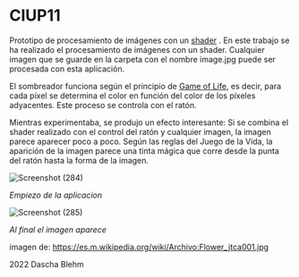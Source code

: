 # CIUP11
Prototipo de procesamiento de imágenes con un [shader](https://github.com/processing/processing-docs/tree/master/content/examples/Topics/Shaders/Conway)
.
En este trabajo se ha realizado el procesamiento de imágenes con un shader.
Cualquier imagen que se guarde en la carpeta con el nombre image.jpg puede ser procesada con esta aplicación.

El sombreador funciona según el principio de [Game of Life](https://en.wikipedia.org/wiki/Conway%27s_Game_of_Life), es decir, para cada píxel se determina el color en función del color de los píxeles adyacentes.
Este proceso se controla con el ratón.

Mientras experimentaba, se produjo un efecto interesante:
Si se combina el shader realizado con el control del ratón y cualquier imagen, la imagen parece aparecer poco a poco. Según las reglas del Juego de la Vida, la aparición de la imagen parece una tinta mágica que corre desde la punta del ratón hasta la forma de la imagen.


![Screenshot (284)](https://user-images.githubusercontent.com/44921828/166342705-b0fc69b4-b4c3-4991-9de8-9dc0df09aa5a.png)


*Empiezo de la aplicacion*


![Screenshot (285)](https://user-images.githubusercontent.com/44921828/166342715-300a2b07-0454-4cae-8825-230dc2f360d2.png)


*Al final el imagen aparece*

imagen de: https://es.m.wikipedia.org/wiki/Archivo:Flower_jtca001.jpg

2022 Dascha Blehm
